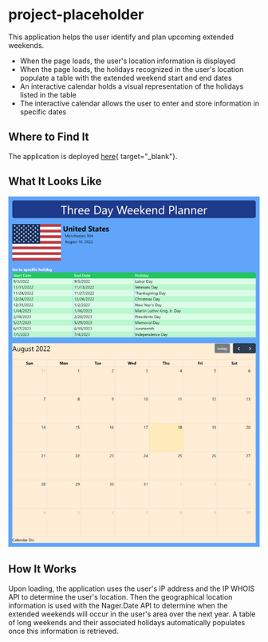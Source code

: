 # project-placeholder
This application helps the user identify and plan upcoming extended weekends.

* When the page loads, the user's location information is displayed
* When the page loads, the holidays recognized in the user's location populate a table with the extended weekend start and end dates
* An interactive calendar holds a visual representation of the holidays listed in the table
* The interactive calendar allows the user to enter and store information in specific dates

## Where to Find It
The application is deployed [here](https://pikaypi.github.io/project-placeholder/){ target="_blank"}.

## What It Looks Like
![A screenshot of the long weekend planner application](./assets/images/screenshot.png)

## How It Works
Upon loading, the application uses the user's IP address and the IP WHOIS API to determine the user's location. Then the geographical location information is used with the Nager.Date API to determine when the extended weekends will occur in the user's area over the next year. A table of long weekends and their associated holidays automatically populates once this information is retrieved.
